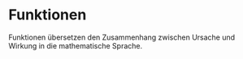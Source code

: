 # Funktionen

Funktionen übersetzen den Zusammenhang zwischen Ursache und Wirkung in die
mathematische Sprache. 